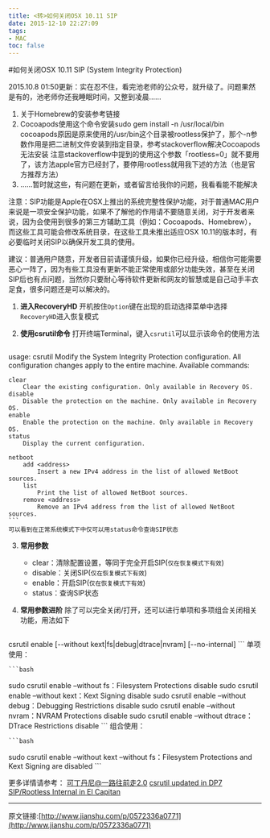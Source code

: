 ```yaml
---
title: <转>如何关闭OSX 10.11 SIP
date: 2015-12-10 22:27:09
tags:
- MAC
toc: false
---
```


#如何关闭OSX 10.11 SIP (System Integrity Protection)

2015.10.8 01:50更新：实在忍不住，看完池老师的公众号，就升级了。问题果然是有的，池老师你还我睡眠时间，又整到凌晨……
	
1. 关于Homebrew的安装参考链接
2. Cocoapods使用这个命令安装sudo gem install -n /usr/local/bin cocoapods原因是原来使用的/usr/bin这个目录被rootless保护了，那个-n参数作用是把二进制文件安装到指定目录，参考stackoverflow解决Cocoapods无法安装 注意stackoverflow中提到的使用这个参数「rootless=0」就不要用了，该方法apple官方已经封了，要停用rootless就用我下述的方法（也是官方推荐方法）
3. ......暂时就这些，有问题在更新，或者留言给我你的问题，我看看能不能解决

注意：SIP功能是Apple在OSX上推出的系统完整性保护功能，对于普通MAC用户来说是一项安全保护功能，如果不了解他的作用请不要随意关闭，对于开发者来说，因为会使用到很多的第三方辅助工具（例如：Cocoapods、Homebrew），而这些工具可能会修改系统目录，在这些工具未推出适应OSX 10.11的版本时，有必要临时关闭SIP以确保开发工具的使用。

建议：普通用户随意，开发者目前请谨慎升级，如果你已经升级，相信你可能需要恶心一阵了，因为有些工具没有更新不能正常使用或部分功能失效，甚至在关闭SIP后也有点问题，当然你只要耐心等待软件更新和网友的智慧或是自己动手丰衣足食，很多问题还是可以解决的。

<!--more-->

1. **进入RecoveryHD**
开机按住`Option`键在出现的启动选择菜单中选择`RecoveryHD`进入恢复模式

2. **使用csrutil命令**
打开终端Terminal，键入`csrutil`可以显示该命令的使用方法

	```bash
usage: csrutil <command>
Modify the System Integrity Protection configuration. All configuration changes apply to the entire machine.
Available commands:

    clear
        Clear the existing configuration. Only available in Recovery OS.
    disable
        Disable the protection on the machine. Only available in Recovery OS.
    enable
        Enable the protection on the machine. Only available in Recovery OS.
    status
        Display the current configuration.

    netboot
        add <address>
            Insert a new IPv4 address in the list of allowed NetBoot sources.
        list
            Print the list of allowed NetBoot sources.
        remove <address>
            Remove an IPv4 address from the list of allowed NetBoot sources.
	```
	可以看到在正常系统模式下中仅可以用status命令查询SIP状态

3. **常用参数**

	* clear：清除配置设置，等同于完全开启SIP(`仅在恢复模式下有效`)
	* disable：关闭SIP(`仅在恢复模式下有效`)
	* enable：开启SIP(`仅在恢复模式下有效`)
	* status：查询SIP状态

4. **常用参数进阶**
除了可以完全关闭/打开，还可以进行单项和多项组合关闭相关功能，用法如下

	```bash
csrutil enable [--without kext|fs|debug|dtrace|nvram] [--no-internal]
	```
	单项使用：

	```bash
sudo csrutil enable –without fs：Filesystem Protections disable
sudo csrutil enable –without kext：Kext Signing disable
sudo csrutil enable –without debug：Debugging Restrictions disable
sudo csrutil enable –without nvram：NVRAM Protections disable
sudo csrutil enable –without dtrace：DTrace Restrictions disable
	```
	组合使用：

	```bash
sudo csrutil enable –without kext –without fs：Filesystem Protections and Kext Signing are disabled
	```

更多详情请参考：
[可丁丹尼@一路往前走2.0](http://cms.35g.tw/coding/關閉-osx-10-11-sip-system-integrity-protection-功能/zh-hans/)
[csrutil updated in DP7](https://pikeralpha.wordpress.com/2015/08/19/csrutil-updated/)
[SIP/Rootless Internal in El Capitan](http://www.idelta.info/archives/sip-rootless-internal-in-el-capitan/)

---
原文链接:[http://www.jianshu.com/p/0572336a0771](http://www.jianshu.com/p/0572336a0771)
